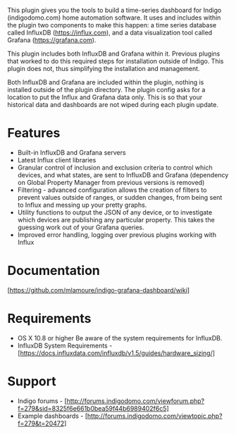 This plugin gives you the tools to build a time-series dashboard for Indigo (indigodomo.com) home automation software. It uses and includes within the plugin two components to make this happen: a time series database called InfluxDB (https://influx.com), and a data visualization tool called Grafana (https://grafana.com).

This plugin includes both InfluxDB and Grafana within it. Previous plugins that worked to do this required steps for installation outside of Indigo. This plugin does not, thus simplifying the installation and management.

Both InfluxDB and Grafana are included within the plugin, nothing is installed outside of the plugin directory. The plugin config asks for a location to put the Influx and Grafana data only. This is so that your historical data and dashboards are not wiped during each plugin update.

# Features #
* Built-in InfluxDB and Grafana servers
* Latest Influx client libraries
* Granular control of inclusion and exclusion criteria to control which devices, and what states, are sent to InfluxDB and Grafana (dependency on Global Property Manager from previous versions is removed)
* Filtering - advanced configuration allows the creation of filters to prevent values outside of ranges, or sudden changes, from being sent to Influx and messing up your pretty graphs.
* Utility functions to output the JSON of any device, or to investigate which devices are publishing any particular property.  This takes the guessing work out of your Grafana queries.
* Improved error handling, logging over previous plugins working with Influx

# Documentation #
[https://github.com/mlamoure/indigo-grafana-dashboard/wiki]

# Requirements #
* OS X 10.8 or higher
Be aware of the system requirements for InfluxDB.
* InfluxDB System Requirements - [https://docs.influxdata.com/influxdb/v1.5/guides/hardware_sizing/]

# Support #
* Indigo forums - [http://forums.indigodomo.com/viewforum.php?f=279&sid=8325f6e661b0bea59f44b6989402f6c5]
* Example dashboards - [http://forums.indigodomo.com/viewtopic.php?f=279&t=20472]
